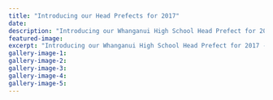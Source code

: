 ```yaml
---
title: "Introducing our Head Prefects for 2017"
date: 
description: "Introducing our Whanganui High School Head Prefect for 2017 - River City Press News, February 2017."
featured-image: 
excerpt: "Introducing our Whanganui High School Head Prefect for 2017 - River City Press News, February 2017."
gallery-image-1: 
gallery-image-2: 
gallery-image-3: 
gallery-image-4: 
gallery-image-5: 
---
```

